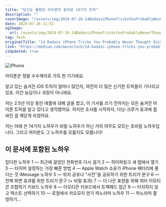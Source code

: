 ```yaml
---
title: "당신도 몰랐던 아이폰의 놀라운 14가지 트릭"
description: ""
coverImage: "/assets/img/2024-07-26-14BadassiPhoneTricksYouProbablyNeverThoughtExisted_0.png"
date: 2024-07-26 11:52
ogImage: 
  url: /assets/img/2024-07-26-14BadassiPhoneTricksYouProbablyNeverThoughtExisted_0.png
tag: Tech
originalTitle: "14 Badass iPhone Tricks You Probably Never Thought Existed"
link: "https://medium.com/macoclock/14-badass-iphone-tricks-you-probably-never-thought-existed-151f65ff2245"
isUpdated: true
---
```







![iPhone](/assets/img/2024-07-26-14BadassiPhoneTricksYouProbablyNeverThoughtExisted_0.png)

아이폰은 정말 수수께끼로 가득 찬 기기에요.

알고 있는 숨겨진 iOS 트릭이 얼마나 많던지, 여전히 더 많은 신기한 트릭들이 기다리고 있죠. 이건 농담이나 과장이 아니에요.

저는 2.5년 이상 동안 애플에 대해 글을 썼고, 이 기사를 쓰기 전까지는 모든 숨겨진 아이폰 트릭을 알고 있다고 생각했어요. 하지만 조사를 시작하자, 더닝-크루거 효과에 휩싸인 걸 깨닫게 되었어요.


<div class="content-ad"></div>

저는 아래 쓴 14가지 노하우가 비밀 노하우가 아닌 거의 아무도 모르는 초비밀 노하우입니다. 그리고 여러분도 그 노하우를 모를지도 모릅니다!

## 이 문서에 포함된 노하우

잡다한 노하우
1 — 최근에 걸었던 전화번호 다시 걸기
2 — 하이퍼링크 새 탭에서 열기
3 — 타이머 설정하는 가장 빠른 방법
4 — Apple Watch 소유가 iPhone 배터리에 좋다는 것
iMessage 노하우
5 — 위치 공유나 "사진"을 공유하기 위한 트리거 문구
6 — 전체 화면 효과를 위한 트리거 문구 (+ 비밀 효과)
7 — 더 나은 표현을 위해 여러 이모티콘 조합하기
키보드 노하우
8 — 이모티콘 키보드에서 트랙패드 접근
9 — 터치하지 않고 텍스트 선택하기
10 — 로컬에서 카오모지 얻기
파노라마 노하우
11 — 파노라마 촬영하기...